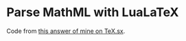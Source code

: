 # Parse MathML with LuaLaTeX

Code from [this answer of mine on TeX.sx](https://tex.stackexchange.com/a/548484/2891).
